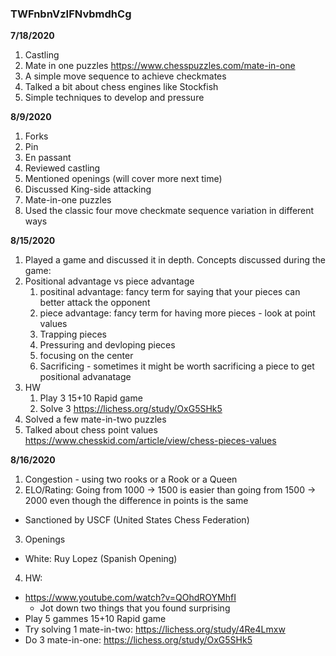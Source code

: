 

### TWFnbnVzIFNvbmdhCg

**7/18/2020**

1. Castling
2. Mate in one puzzles https://www.chesspuzzles.com/mate-in-one
3. A simple move sequence to achieve checkmates
4. Talked a bit about chess engines like Stockfish
5. Simple techniques to develop and pressure

**8/9/2020**

1. Forks
2. Pin
3. En passant
4. Reviewed castling
5. Mentioned openings (will cover more next time)
6. Discussed King-side attacking
7. Mate-in-one puzzles
8. Used the classic four move checkmate sequence variation in different ways

**8/15/2020**

1. Played a game and discussed it in depth. Concepts discussed during the game:
  2. Positional advantage vs piece advantage
       1. positinal advantage: fancy term for saying that your pieces can better attack the opponent 
       2. piece advantage: fancy term for having more pieces - look at point values
       3. Trapping pieces 
       4. Pressuring and devloping pieces
       5. focusing on the center
       6. Sacrificing - sometimes it might be worth sacrificing a piece to get positional advanatage 
3. HW
   1. Play 3 15+10 Rapid game
   2. Solve 3 https://lichess.org/study/OxG5SHk5
4. Solved a few mate-in-two puzzles 
5. Talked about chess point values https://www.chesskid.com/article/view/chess-pieces-values

**8/16/2020**
1. Congestion - using two rooks or a Rook or a Queen 
2. ELO/Rating: Going from 1000 -> 1500 is easier than going from 1500 -> 2000 even though the difference in points is the same
  - Sanctioned by USCF (United States Chess Federation) 
3. Openings
  - White: Ruy Lopez (Spanish Opening)
4. HW: 
  - https://www.youtube.com/watch?v=QOhdROYMhfI 
    - Jot down two things that you found surprising 
  - Play 5 gammes 15+10 Rapid game
  - Try solving 1 mate-in-two: https://lichess.org/study/4Re4Lmxw
  - Do 3 mate-in-one: https://lichess.org/study/OxG5SHk5

